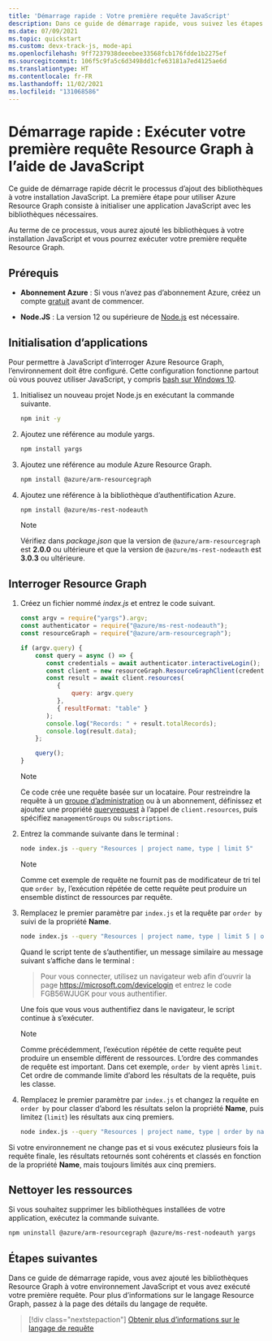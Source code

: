 ```yaml
---
title: 'Démarrage rapide : Votre première requête JavaScript'
description: Dans ce guide de démarrage rapide, vous suivez les étapes permettant d’activer la bibliothèque Resource Graph pour JavaScript et vous exécutez votre première requête.
ms.date: 07/09/2021
ms.topic: quickstart
ms.custom: devx-track-js, mode-api
ms.openlocfilehash: 9ff7237938deeebee33568fcb176fdde1b2275ef
ms.sourcegitcommit: 106f5c9fa5c6d3498dd1cfe63181a7ed4125ae6d
ms.translationtype: HT
ms.contentlocale: fr-FR
ms.lasthandoff: 11/02/2021
ms.locfileid: "131068586"
---
```

# <a name="quickstart-run-your-first-resource-graph-query-using-javascript"></a>Démarrage rapide : Exécuter votre première requête Resource Graph à l’aide de JavaScript

Ce guide de démarrage rapide décrit le processus d’ajout des bibliothèques à votre installation JavaScript. La première étape pour utiliser Azure Resource Graph consiste à initialiser une application JavaScript avec les bibliothèques nécessaires.

Au terme de ce processus, vous aurez ajouté les bibliothèques à votre installation JavaScript et vous pourrez exécuter votre première requête Resource Graph.

## <a name="prerequisites"></a>Prérequis

- **Abonnement Azure** : Si vous n’avez pas d’abonnement Azure, créez un compte [gratuit](https://azure.microsoft.com/free/) avant de commencer.

- **Node.JS** : La version 12 ou supérieure de [Node.js](https://nodejs.org/) est nécessaire.

## <a name="application-initialization"></a>Initialisation d’applications

Pour permettre à JavaScript d’interroger Azure Resource Graph, l’environnement doit être configuré. Cette configuration fonctionne partout où vous pouvez utiliser JavaScript, y compris [bash sur Windows 10](/windows/wsl/install-win10).

1. Initialisez un nouveau projet Node.js en exécutant la commande suivante.

   ```bash
   npm init -y
   ```

1. Ajoutez une référence au module yargs.

   ```bash
   npm install yargs
   ```

1. Ajoutez une référence au module Azure Resource Graph.

   ```bash
   npm install @azure/arm-resourcegraph
   ```

1. Ajoutez une référence à la bibliothèque d’authentification Azure.

   ```bash
   npm install @azure/ms-rest-nodeauth
   ```

   > [!NOTE]
   > Vérifiez dans _package.json_ que la version de `@azure/arm-resourcegraph` est **2.0.0** ou ultérieure et que la version de `@azure/ms-rest-nodeauth` est **3.0.3** ou ultérieure.

## <a name="query-the-resource-graph"></a>Interroger Resource Graph

1. Créez un fichier nommé _index.js_ et entrez le code suivant.

   ```javascript
   const argv = require("yargs").argv;
   const authenticator = require("@azure/ms-rest-nodeauth");
   const resourceGraph = require("@azure/arm-resourcegraph");

   if (argv.query) {
       const query = async () => {
          const credentials = await authenticator.interactiveLogin();
          const client = new resourceGraph.ResourceGraphClient(credentials);
          const result = await client.resources(
             {
                 query: argv.query
             },
             { resultFormat: "table" }
          );
          console.log("Records: " + result.totalRecords);
          console.log(result.data);
       };

       query();
   }
   ```

   > [!NOTE]
   > Ce code crée une requête basée sur un locataire. Pour restreindre la requête à un [groupe d’administration](../management-groups/overview.md) ou à un abonnement, définissez et ajoutez une propriété [queryrequest](/javascript/api/@azure/arm-resourcegraph/queryrequest) à l’appel de `client.resources`, puis spécifiez `managementGroups` ou `subscriptions`.

1. Entrez la commande suivante dans le terminal :

   ```bash
   node index.js --query "Resources | project name, type | limit 5"
   ```

   > [!NOTE]
   > Comme cet exemple de requête ne fournit pas de modificateur de tri tel que `order by`, l’exécution répétée de cette requête peut produire un ensemble distinct de ressources par requête.

1. Remplacez le premier paramètre par `index.js` et la requête par `order by` suivi de la propriété **Name**.

   ```bash
   node index.js --query "Resources | project name, type | limit 5 | order by name asc"
   ```

   Quand le script tente de s’authentifier, un message similaire au message suivant s’affiche dans le terminal :

   > Pour vous connecter, utilisez un navigateur web afin d’ouvrir la page https://microsoft.com/devicelogin et entrez le code FGB56WJUGK pour vous authentifier.

   Une fois que vous vous authentifiez dans le navigateur, le script continue à s’exécuter.

   > [!NOTE]
   > Comme précédemment, l’exécution répétée de cette requête peut produire un ensemble différent de ressources. L’ordre des commandes de requête est important. Dans cet exemple, `order by` vient après `limit`. Cet ordre de commande limite d’abord les résultats de la requête, puis les classe.

1. Remplacez le premier paramètre par `index.js` et changez la requête en `order by` pour classer d’abord les résultats selon la propriété **Name**, puis limitez (`limit`) les résultats aux cinq premiers.

   ```bash
   node index.js --query "Resources | project name, type | order by name asc | limit 5"
   ```

Si votre environnement ne change pas et si vous exécutez plusieurs fois la requête finale, les résultats retournés sont cohérents et classés en fonction de la propriété **Name**, mais toujours limités aux cinq premiers.

## <a name="clean-up-resources"></a>Nettoyer les ressources

Si vous souhaitez supprimer les bibliothèques installées de votre application, exécutez la commande suivante.

```bash
npm uninstall @azure/arm-resourcegraph @azure/ms-rest-nodeauth yargs
```

## <a name="next-steps"></a>Étapes suivantes

Dans ce guide de démarrage rapide, vous avez ajouté les bibliothèques Resource Graph à votre environnement JavaScript et vous avez exécuté votre première requête. Pour plus d’informations sur le langage Resource Graph, passez à la page des détails du langage de requête.

> [!div class="nextstepaction"]
> [Obtenir plus d’informations sur le langage de requête](./concepts/query-language.md)
